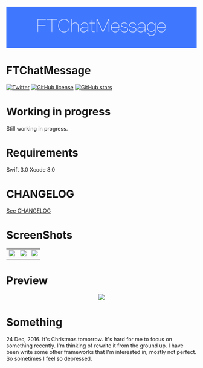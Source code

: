 ![FTChatMessage](https://raw.githubusercontent.com/liufengting/FTResourceRepo/master/Resource/FTChatMessage/FTChatMessage.jpg)

# FTChatMessage

[![Twitter](https://img.shields.io/badge/twitter-@liufengting-blue.svg?style=flat)](http://twitter.com/liufengting) 
[![GitHub license](https://img.shields.io/badge/license-MIT-blue.svg)](https://raw.githubusercontent.com/liufengting/FTChatMessage/master/LICENSE)
[![GitHub stars](https://img.shields.io/github/stars/liufengting/FTChatMessage.svg)](https://github.com/liufengting/FTChatMessage/stargazers)


# Working in progress

Still working in progress.

# Requirements

Swift 3.0 Xcode 8.0

# CHANGELOG

[See CHANGELOG](https://github.com/liufengting/FTChatMessage/blob/master/CHANGELOG.md)

# ScreenShots

<table>
  <tr>
    <th><img src="/ResourceImages/1.jpg" width="250"/></th>
    <th><img src="/ResourceImages/2.jpg" width="250"/></th>
    <th><img src="/ResourceImages/3.jpg" width="250"/></th>
  </tr>
</table>


# Preview

<center><img src="/ResourceImages/ChatMessageDemo.gif" width="300"/></center>


# Something

24 Dec, 2016. It's Christmas tomorrow. It's hard for me to focus on something recently. I'm thinking of rewrite it from the ground up. I have been write some other frameworks that I'm interested in, mostly not perfect. So sometimes I feel so depressed.





